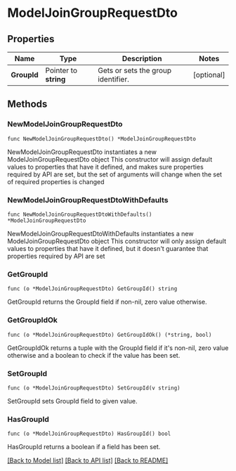 # ModelJoinGroupRequestDto

## Properties

Name | Type | Description | Notes
------------ | ------------- | ------------- | -------------
**GroupId** | Pointer to **string** | Gets or sets the group identifier. | [optional] 

## Methods

### NewModelJoinGroupRequestDto

`func NewModelJoinGroupRequestDto() *ModelJoinGroupRequestDto`

NewModelJoinGroupRequestDto instantiates a new ModelJoinGroupRequestDto object
This constructor will assign default values to properties that have it defined,
and makes sure properties required by API are set, but the set of arguments
will change when the set of required properties is changed

### NewModelJoinGroupRequestDtoWithDefaults

`func NewModelJoinGroupRequestDtoWithDefaults() *ModelJoinGroupRequestDto`

NewModelJoinGroupRequestDtoWithDefaults instantiates a new ModelJoinGroupRequestDto object
This constructor will only assign default values to properties that have it defined,
but it doesn't guarantee that properties required by API are set

### GetGroupId

`func (o *ModelJoinGroupRequestDto) GetGroupId() string`

GetGroupId returns the GroupId field if non-nil, zero value otherwise.

### GetGroupIdOk

`func (o *ModelJoinGroupRequestDto) GetGroupIdOk() (*string, bool)`

GetGroupIdOk returns a tuple with the GroupId field if it's non-nil, zero value otherwise
and a boolean to check if the value has been set.

### SetGroupId

`func (o *ModelJoinGroupRequestDto) SetGroupId(v string)`

SetGroupId sets GroupId field to given value.

### HasGroupId

`func (o *ModelJoinGroupRequestDto) HasGroupId() bool`

HasGroupId returns a boolean if a field has been set.


[[Back to Model list]](../README.md#documentation-for-models) [[Back to API list]](../README.md#documentation-for-api-endpoints) [[Back to README]](../README.md)


